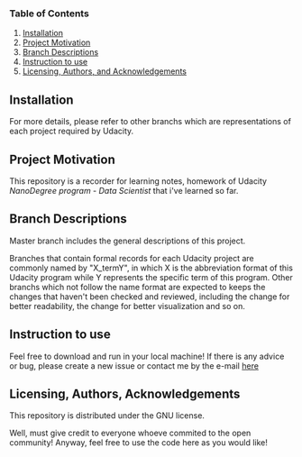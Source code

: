 ### Table of Contents

1. [Installation](#installation)
2. [Project Motivation](#motivation)
3. [Branch Descriptions](#branch)
4. [Instruction to use](#instructions)
5. [Licensing, Authors, and Acknowledgements](#licensing)

## Installation <a name="installation"></a>

For more details, please refer to other branchs which are representations of each project required by Udacity.

## Project Motivation<a name="motivation"></a>

This repository is a recorder for learning notes, homework of Udacity *NanoDegree program - Data Scientist* that i've learned so far.

## Branch Descriptions <a name="branch"></a>

Master branch includes the general descriptions of this project.

Branches that contain formal records for each Udacity project are commonly named by "X_termY", in which X is the abbreviation format of this Udacity program while Y represents the specific term of this program. Other branchs which not follow the name format are expected to keeps the changes that haven't been checked and reviewed, including the change for better readability, the change for better visualization and so on. 

## Instruction to use<a name="instructions"></a>

Feel free to download and run in your local machine! If there is any advice or bug, please create a new issue or contact me by the e-mail [here](ziqianghuang@hust.edu.cn)

## Licensing, Authors, Acknowledgements<a name="licensing"></a>

This repository is distributed under the GNU license.

Well, must give credit to everyone whoeve commited to the open community! Anyway, feel free to use the code here as you would like!


